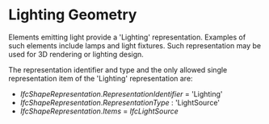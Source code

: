 Lighting Geometry
=================

Elements emitting light provide a 'Lighting' representation. Examples of such elements include lamps and light fixtures. Such representation may be used for 3D rendering or lighting design.

The representation identifier and type and the only allowed single representation item of the 'Lighting' representation are:

* _IfcShapeRepresentation_._RepresentationIdentifier_ = 'Lighting'
* _IfcShapeRepresentation_._RepresentationType_ : 'LightSource'
* _IfcShapeRepresentation_._Items_ = _IfcLightSource_
